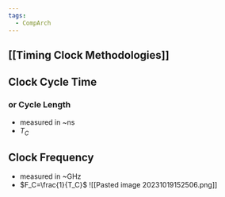 ```yaml
---
tags:
  - CompArch
---
```

## [[Timing Clock Methodologies]]
## Clock Cycle Time
### or Cycle Length
- measured in ~ns
- $T_C$ 
## Clock Frequency
- measured in ~GHz
- $F_C=\frac{1}{T_C}$
![[Pasted image 20231019152506.png]]